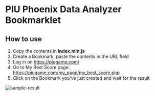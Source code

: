 # PIU Phoenix Data Analyzer Bookmarklet

## How to use
1. Copy the contents in **index.min.js**
2. Create a Bookmark, paste the contents in the URL field
3. Log in on https://piugame.com/
4. Go to My Best Score page: https://piugame.com/my_page/my_best_score.php
5. Click on the Bookmark you've just created and wait for the result

![sample-result](https://github.com/numbuh1/pump-it-up-phoenix-bookmarklet/assets/33748622/f46f09ea-824e-4ea2-9f67-343374625957)
